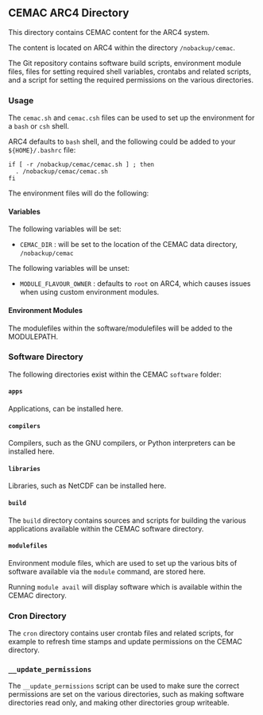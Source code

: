 ## CEMAC ARC4 Directory

This directory contains CEMAC content for the ARC4 system.

The content is located on ARC4 within the directory `/nobackup/cemac`.

The Git repository contains software build scripts, environment module files,
files for setting required shell variables, crontabs and related scripts, and a
script for setting the required permissions on the various directories.

### Usage

The `cemac.sh` and `cemac.csh` files can be used to set up the environment for
a `bash` or `csh` shell.

ARC4 defaults to `bash` shell, and the following could be added to your
`${HOME}/.bashrc` file:

```
if [ -r /nobackup/cemac/cemac.sh ] ; then
  . /nobackup/cemac/cemac.sh
fi
```

The environment files will do the following:

#### Variables

The following variables will be set:

  * `CEMAC_DIR` : will be set to the location of the CEMAC data directory,
    `/nobackup/cemac`

The following variables will be unset:

  * `MODULE_FLAVOUR_OWNER` : defaults to `root` on ARC4, which causes issues
    when using custom environment modules.

#### Environment Modules

The modulefiles within the software/modulefiles will be added to the
MODULEPATH.

### Software Directory

The following directories exist within the CEMAC `software` folder:

#### `apps`

Applications, can be installed here.

#### `compilers`

Compilers, such as the GNU compilers, or Python interpreters can be installed
here.

#### `libraries`

Libraries, such as NetCDF can be installed here.

#### `build`

The `build` directory contains sources and scripts for building the various
applications available within the CEMAC software directory.

#### `modulefiles`

Environment module files, which are used to set up the various bits of software
available via the `module` command, are stored here.

Running `module avail` will display software which is available within the
CEMAC directory.

### Cron Directory

The `cron` directory contains user crontab files and related scripts, for
example to refresh time stamps and update permissions on the CEMAC directory.

### `__update_permissions`

The `__update_permissions` script can be used to make sure the correct
permissions are set on the various directories, such as making software
directories read only, and making other directories group writeable.
